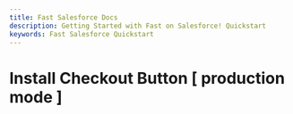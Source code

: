 ```yaml
---
title: Fast Salesforce Docs
description: Getting Started with Fast on Salesforce! Quickstart
keywords: Fast Salesforce Quickstart
---
```


# Install Checkout Button [ production mode ]
